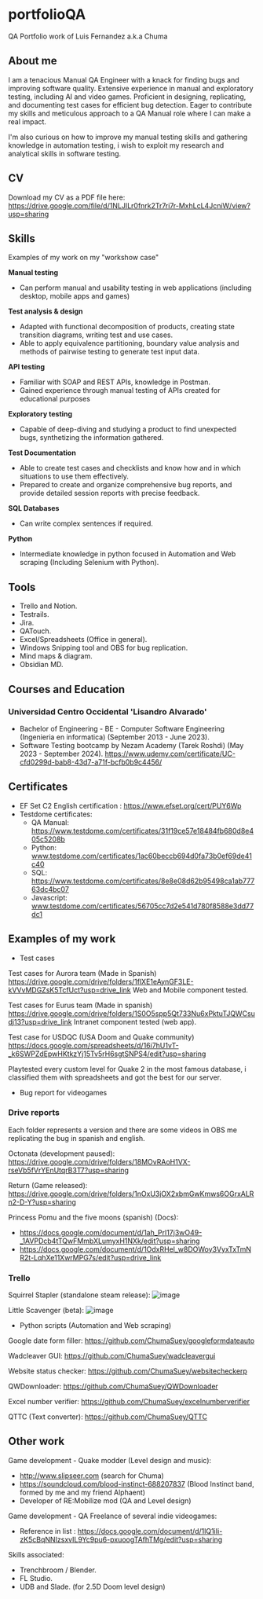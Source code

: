 # portfolioQA
QA Portfolio work of Luis Fernandez a.k.a Chuma


## About me

I am a tenacious Manual QA Engineer with a knack for finding bugs and improving software quality. Extensive experience in manual and exploratory testing, including AI and video games. Proficient in designing, replicating, and documenting test cases for efficient bug detection. Eager to contribute my skills and meticulous approach to a QA Manual role where I can make a real impact.

I'm also curious on how to improve my manual testing skills and gathering knowledge in automation testing, i wish to exploit my research and analytical skills in software testing.

## CV

Download my CV as a PDF file here: https://drive.google.com/file/d/1NLJILr0fnrk2Tr7ri7r-MxhLcL4JcniW/view?usp=sharing

## Skills

Examples of my work on my "workshow case"

**Manual testing**
* Can perform manual and usability testing in web applications (including desktop, mobile apps and games)

**Test analysis & design**
* Adapted with functional decomposition of products, creating state transition diagrams, writing test and use cases.
* Able to apply equivalence partitioning, boundary value analysis and methods of pairwise testing to generate test input data.

**API testing**
* Familiar with SOAP and REST APIs, knowledge in Postman.
* Gained experience through manual testing of APIs created for educational purposes

**Exploratory testing**
* Capable of deep-diving and studying a product to find unexpected bugs, synthetizing the information gathered.

**Test Documentation**
* Able to create test cases and checklists and know how and in which situations to use them effectively.
* Prepared to create and organize comprehensive bug reports, and provide detailed session reports with precise feedback.

**SQL Databases**
* Can write complex sentences if required.

**Python**
* Intermediate knowledge in python focused in Automation and Web scraping (Including Selenium with Python).


## Tools
* Trello and Notion.
* Testrails.
* Jira.
* QATouch.
* Excel/Spreadsheets (Office in general).
* Windows Snipping tool and OBS for bug replication.
* Mind maps & diagram.
* Obsidian MD.


## Courses and Education


### Universidad Centro Occidental 'Lisandro Alvarado'
* Bachelor of Engineering - BE - Computer Software Engineering (Ingenieria en informatica) (September 2013 - June 2023).
* Software Testing bootcamp by Nezam Academy (Tarek Roshdi) (May 2023 - September 2024). https://www.udemy.com/certificate/UC-cfd0299d-bab8-43d7-a71f-bcfb0b9c4456/ 

## Certificates
* EF Set C2 English certification : https://www.efset.org/cert/PUY6Wp
* Testdome certificates:
  - QA Manual: https://www.testdome.com/certificates/31f19ce57e18484fb680d8e405c5208b
  - Python: www.testdome.com/certificates/1ac60beccb694d0fa73b0ef69de41c40
  - SQL: https://www.testdome.com/certificates/8e8e08d62b95498ca1ab77763dc4bc07
  - Javascript: www.testdome.com/certificates/56705cc7d2e541d780f8588e3dd77dc1

## Examples of my work

* Test cases

Test cases for Aurora team (Made in Spanish) 
https://drive.google.com/drive/folders/1flXE1eAynGF3LE-kVVvMDGZsK5TcfUct?usp=drive_link
Web and Mobile component tested.

Test cases for Eurus team (Made in spanish)
https://drive.google.com/drive/folders/1S0O5spp5Qt733Nu6xPktuTJQWCsudj13?usp=drive_link
Intranet component tested (web app).

Test case for USDQC (USA Doom and Quake community)
https://docs.google.com/spreadsheets/d/16i7hU1vT-_k6SWPZdEpwHKtkzYj15Tv5rH6sgtSNPS4/edit?usp=sharing

Playtested every custom level for Quake 2 in the most famous database, i classified them with spreadsheets and got the best for our server.

* Bug report for videogames

### Drive reports
Each folder represents a version and there are some videos in OBS me replicating the bug in spanish and english.

Octonata (development paused):
https://drive.google.com/drive/folders/18MOvRAoH1VX-rseVb5fVrYEnUtqrB3T7?usp=sharing

Return (Game released):
https://drive.google.com/drive/folders/1nOxU3jOX2xbmGwKmws6OGrxALRn2-D-Y?usp=sharing

Princess Pomu and the five moons (spanish) (Docs):
- https://docs.google.com/document/d/1ah_Prl17j3wO49-_1AVPDcb4tTQwFMmbXLumyxH1NXk/edit?usp=sharing
- https://docs.google.com/document/d/1OdxRHel_w8DOWoy3VyxTxTmNR2t-LqhXe11XwrMPG7s/edit?usp=drive_link


### Trello

Squirrel Stapler (standalone steam release):
![image](https://github.com/ChumaSuey/portfolioQA/assets/3680154/98ddd6f1-0547-499d-83de-5c42e72c1bea)


Little Scavenger (beta):
![image](https://github.com/ChumaSuey/portfolioQA/assets/3680154/40c4753e-358c-41a3-8a2e-dad8e4e68f4d)



* Python scripts (Automation and Web scraping)

Google date form filler:
https://github.com/ChumaSuey/googleformdateauto

Wadcleaver GUI:
https://github.com/ChumaSuey/wadcleavergui

Website status checker:
https://github.com/ChumaSuey/websitecheckerp

QWDownloader:
https://github.com/ChumaSuey/QWDownloader

Excel number verifier:
https://github.com/ChumaSuey/excelnumberverifier

QTTC (Text converter):
https://github.com/ChumaSuey/QTTC


## Other work

Game development - Quake modder (Level design and music):
- http://www.slipseer.com (search for Chuma)
- https://soundcloud.com/blood-instinct-688207837 (Blood Instinct band, formed by me and my friend Alphaent)
- Developer of RE:Mobilize mod (QA and Level design)

Game development - QA Freelance of several indie videogames:
- Reference in list :
https://docs.google.com/document/d/1lQ1iIi-zK5cBqNNIzsxvIL9Yc9pu6-pxuoogTAfhTMg/edit?usp=sharing

Skills associated:
- Trenchbroom / Blender.
- FL Studio.
- UDB and Slade. (for 2.5D Doom level design)
